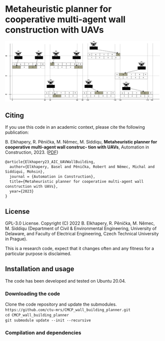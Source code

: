 # Metaheuristic planner for cooperative multi-agent wall construction with UAVs

![illustration](./docs/illustration.png)

## Citing

If you use this code in an academic context, please cite the following publication:

B. Elkhapery, R. Pěnička, M. Němec, M. Siddiqu, **Metaheuristic planner for cooperative multi-agent wall construc-
tion with UAVs**, Automation in Construction, 2023. ([PDF](http://mrs.felk.cvut.cz/data/papers/AIC23_Elkhapery.pdf))

```
@article{Elkhapery23_AIC_UAVWallBuilding,
  author={Elkhapery, Basel and Pěnička, Robert and Němec, Michal and Siddiqui, Mohsin},
  journal = {Automation in Construction},
  title={Metaheuristic planner for cooperative multi-agent wall construction with UAVs}, 
  year={2023}
}
```

## License

GPL-3.0 License. Copyright (C) 2022 B. Elkhapery, R. Pěnička, M. Němec, M. Siddiqu (Department of Civil & Environmental Engineering, University of Delaware, and Faculty of Electrical Engineering, Czech Technical University in Prague).

This is a research code, expect that it changes often and any fitness for a particular purpose is disclaimed.

## Installation and usage

The code has been developed and tested on Ubuntu 20.04.

### Downloading the code

Clone the code repository and update the submodules.<br />
`https://github.com/ctu-mrs/CMCP_wall_building_planner.git`<br />
`cd CMCP_wall_building_planner`<br />
`git submodule update --init --recursive`


### Compilation and dependencies

